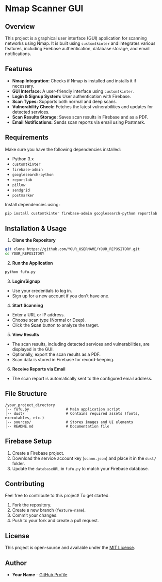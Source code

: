 # Nmap Scanner GUI

## Overview
This project is a graphical user interface (GUI) application for scanning networks using Nmap. It is built using `customtkinter` and integrates various features, including Firebase authentication, database storage, and email notifications.

## Features
- **Nmap Integration:** Checks if Nmap is installed and installs it if necessary.
- **GUI Interface:** A user-friendly interface using `customtkinter`.
- **Login & Signup System:** User authentication with Firebase.
- **Scan Types:** Supports both normal and deep scans.
- **Vulnerability Check:** Fetches the latest vulnerabilities and updates for detected services.
- **Scan Results Storage:** Saves scan results in Firebase and as a PDF.
- **Email Notifications:** Sends scan reports via email using Postmark.

## Requirements
Make sure you have the following dependencies installed:
- Python 3.x
- `customtkinter`
- `firebase-admin`
- `googlesearch-python`
- `reportlab`
- `pillow`
- `sendgrid`
- `postmarker`

Install dependencies using:
```sh
pip install customtkinter firebase-admin googlesearch-python reportlab pillow sendgrid postmarker
```

## Installation & Usage
1. **Clone the Repository**
```sh
git clone https://github.com/YOUR_USERNAME/YOUR_REPOSITORY.git
cd YOUR_REPOSITORY
```

2. **Run the Application**
```sh
python fufu.py
```

3. **Login/Signup**
- Use your credentials to log in.
- Sign up for a new account if you don't have one.

4. **Start Scanning**
- Enter a URL or IP address.
- Choose scan type (Normal or Deep).
- Click the **Scan** button to analyze the target.

5. **View Results**
- The scan results, including detected services and vulnerabilities, are displayed in the GUI.
- Optionally, export the scan results as a PDF.
- Scan data is stored in Firebase for record-keeping.

6. **Receive Reports via Email**
- The scan report is automatically sent to the configured email address.

## File Structure
```
/your_project_directory
│-- fufu.py                 # Main application script
│-- dust/                   # Contains required assets (fonts, executables, etc.)
│-- sources/                # Stores images and UI elements
│-- README.md               # Documentation file
```

## Firebase Setup
1. Create a Firebase project.
2. Download the service account key (`scann.json`) and place it in the `dust/` folder.
3. Update the `databaseURL` in `fufu.py` to match your Firebase database.

## Contributing
Feel free to contribute to this project! To get started:
1. Fork the repository.
2. Create a new branch (`feature-name`).
3. Commit your changes.
4. Push to your fork and create a pull request.

## License
This project is open-source and available under the [MIT License](LICENSE).

## Author
- **Your Name** - [GitHub Profile](https://github.com/YOUR_USERNAME/)

